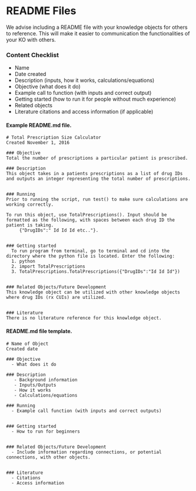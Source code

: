 # README Files

We advise including a README file with your knowledge objects for others to reference. This will make it easier to communication the functionalities of your KO with others.

### Content Checklist

* Name
* Date created
* Description \(inputs, how it works, calculations/equations\)
* Objective \(what does it do\)
* Example call to function \(with inputs and correct output\)
* Getting started \(how to run it for people without much experience\)
* Related objects
* Literature citations and access information \(if applicable\)

#### Example README.md file.

```
# Total Prescription Size Calculator
Created November 1, 2016

### Objective
Total the number of prescriptions a particular patient is prescribed.

### Description
This object takes in a patients prescriptions as a list of drug IDs and outputs an integer representing the total number of prescriptions.


### Running
Prior to running the script, run test() to make sure calculations are working correctly.

To run this object, use TotalPrescriptions(). Input should be formatted as the following, with spaces between each drug ID the patient is taking.
     {"DrugIDs":" Id Id Id etc.."}.


### Getting started
  To run program from terminal, go to terminal and cd into the directory where the python file is located. Enter the following:
  1. python
  2. import TotalPrescriptions
  3. TotalPrescriptions.TotalPrescriptions({"DrugIDs":"Id Id Id"})


### Related Objects/Future Development
This knowledge object can be utilized with other knowledge objects where drug IDs (rx CUIs) are utilized.


### Literature
There is no literature reference for this knowledge object.
```

#### README.md file template.

```
# Name of Object
Created date

### Objective
  - What does it do

### Description
   - Background information
   - Inputs/Outputs
   - How it works
   - Calculations/equations

### Running
  - Example call function (with inputs and correct outputs)


### Getting started
  - How to run for beginners


### Related Objects/Future Development
  - Include information regarding connections, or potential connections, with other objects.


### Literature
  - Citations
  - Access information
```



